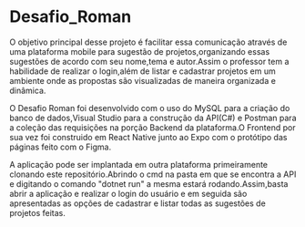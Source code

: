# Desafio_Roman

O objetivo principal desse projeto é facilitar essa comunicação através de uma plataforma mobile para sugestão de projetos,organizando essas sugestões de acordo com seu nome,tema e autor.Assim o professor tem a habilidade de realizar o login,além de listar e cadastrar projetos em um ambiente onde as propostas são visualizadas de maneira organizada e dinâmica.

O Desafio Roman foi desenvolvido com o uso do MySQL para a criação do banco de dados,Visual Studio para a construção da API(C#) e Postman para a coleção das requisições na porção Backend da plataforma.O Frontend por sua vez foi construido em React Native junto ao Expo com o protótipo das páginas feito com o Figma.

A aplicação pode ser implantada em outra plataforma primeiramente clonando este repositório.Abrindo o cmd na pasta em que se encontra a API e digitando o comando "dotnet run" a mesma estará rodando.Assim,basta abrir a aplicação e realizar o login do usuário e em seguida são apresentadas as opções de cadastrar e listar todas as sugestões de projetos feitas.



